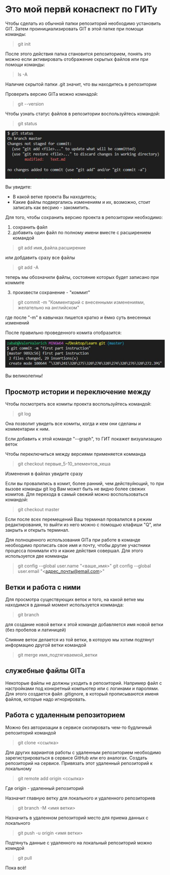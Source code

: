 # Это мой первй конаспект по ГИТу
Чтобы сделать из обычной папки репозиторий необходимо установить GIT. Затем проинициализировать GIT в этой папке при помощи команды:
>git init

После этого действия папка становится репозиторием, понять это можно если активировать отображение скрытых файлов или при помощи команды:
> ls -A

Наличие скрытой папки .git значит, что вы находитесь в репозитории

Проверить версию GITа можно комнадой:
> git --version

Чтобы узнать статус файлов в репозитории воспользуйтесь командой:
> git status

![Скрин][Скрин]

[Скрин]:Снимок.JPG

Вы увидите:
* В какой ветке проекта Вы находитесь;
* Какие файлы подвергались изменениям и их, возможно, стоит записать как весрию - закомитить.

Для того, чтобы сохранить версию проекта в репозитории необходимо:

1. сохранить файл
2. добавить один файл по полному имени вместе с расширением командой
> git add имя_файла.расширение

или добдавить сразу все файлы
> git add -A

теперь мы обозначили файлы, состояние которых будет записано при коммите

3. произвести сохранение - "коммит"
> git commit -m "Комментарий с внесенными изменениями, желательно на английском"

где после "-m" в кавычках пишется кратко и ёмко суть внесенных изменений

После правильно проведенного комита отобразится:

![2][2]

[2]:Скрин_комита_1.JPG

Вы великолепны!

## Просмотр истории и переключение между 
Чтобы посмотреть все комиты проекта воспользуйтесь командой:
> git log

Она позволит увидеть все комиты, когда и кем они сделаны и комментарии к ним.

Если добавить к этой команде "--graph", то ГИТ покажет визуализацию веток

Чтобы переключиться между версиями применяется комманда
> git checkout первые_5-10_элементов_хеша

Изменения в файлах увидите сразу

Если вы провалились в комит, более ранний, чем действуйющий, то при вызове команды git log Вам может быть не видно более свежих комитов. Для перехода в самый свежий можно воспользоваться командой:
> git checkout master

Если после всех перемещений Ваш терминал провалился в режим редактирования, то выйти из него можно с помощью клафиши "Q", или закрыть и открыть терминал.

Для полноценного использования GITа при работе в команде необходимо прописать свое имя и почту, чтобы другие участники процесса понимали кто и какие действия совершал. Для этого используется две комманды
>git config --global user.name "<ваше_имя>"
>git config --global user.email "<адрес_почты@email.com>"

## Ветки и работа с ними
Для просмотра существующих веток и того, на какой ветке мы находимся в данный момент используется комманда:
> git branch

для создание новой ветки к этой команде добавляется имя новой ветки (без пробелов и латиницей)

Слияние веток делается из той ветки, в которую мы хотим подтянут информацию другой ветки командой
> git merge имя_подтягиваемой_ветки

## служебные файлы GITа

Некоторые файлы не должны уходить в репозиторий. Например файл с настройками под конкретный компьютер или с логинами и паролями. Для этого создается файл .gitignore, в который прописываются именя файлов, которые надо игнорировать.

## Работа с удаленным репозиторием

Можно без авторизации в сервисе скопировать чем-то будличный репозиторий командой
> git clone <ссылка>

Для других вариантов работы с удаленным репозиторием необходимо зарегистрироваться в сервисе GitHub или его аналогах. Создать репозиторий на сервисе. Привязать этот удаленный репозиторий к локальному

> git remote add origin <ссылка>

Где origin - удаленный репозиторий

Назначит главную ветку для локального и удаленного репозиториев
> git branch -M <имя ветки>

Назначить в удаленном репозиторий место для приема данных с локального
> git push -u origin <имя ветки>

Подтянуть данные с удаленного на локальный репозиторий можно комндой 
> git pull


Пока всё!